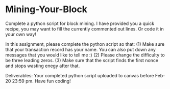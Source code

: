 # Mining-Your-Block
Complete a python script for block mining. I have provided you a quick recipe, you may want to fill the currently commented out lines. Or code it in your own way! 

In this assignment, please complete the python script so that:
(1) Make sure that your transaction record has your name. You can also put down any messages that you would like to tell me :)
(2) Please change the difficulty to be three leading zeros.
(3) Make sure that the script finds the first nonce and stops wasting enegy after that.

Deliverables: Your completed python script uploaded to canvas before Feb-20 23:59 pm. 
Have fun coding!

